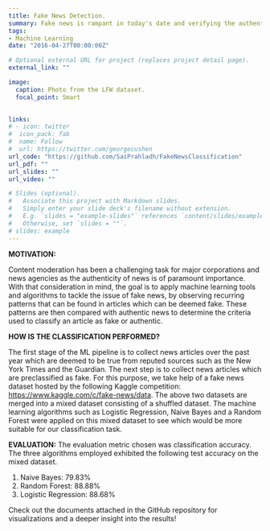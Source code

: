 ```yaml
---
title: Fake News Detection.
summary: Fake news is rampant in today's date and verifying the authenticity of a news article is paramount. The aim of this project is to train various machine learning models to classify a given news article as authentic or fake. This task falls under the domain of Natural Language processing. The machine learning models explored in this project are Naive Bayes classifier, Random forest classifier and Logistic Regression.
tags:
- Machine Learning
date: "2016-04-27T00:00:00Z"

# Optional external URL for project (replaces project detail page).
external_link: ""

image:
  caption: Photo from the LFW dataset.
  focal_point: Smart
  

links:
# - icon: twitter
#  icon_pack: fab
#  name: Follow
#  url: https://twitter.com/georgecushen
url_code: "https://github.com/SaiPrahladh/FakeNewsClassification"
url_pdf: ""
url_slides: ""
url_video: ""

# Slides (optional).
#   Associate this project with Markdown slides.
#   Simply enter your slide deck's filename without extension.
#   E.g. `slides = "example-slides"` references `content/slides/example-slides.md`.
#   Otherwise, set `slides = ""`.
# slides: example
---
```

**MOTIVATION:**

Content moderation has been a challenging task for major corporations and news agencies as the authenticity of news is of paramount importance. With that consideration in mind, the goal is to apply machine learning tools and algorithms to tackle the issue of fake news, by observing recurring patterns that can be found in articles which can be deemed fake. These patterns are then compared with authentic news to determine the criteria used to classify an article as fake or authentic.

**HOW IS THE CLASSIFICATION PERFORMED?**

The first stage of the ML pipeline is to collect news articles over the past year which are deemed to be true from reputed sources such as the New York Times and the Guardian.
The next step is to collect news articles which are preclassified as fake. For this purpose, we take help of a fake news dataset hosted by the following Kaggle competition: https://www.kaggle.com/c/fake-news/data. The above two datasets are merged into a mixed dataset consisting of a shuffled dataset. The machine learning algorithms such as Logistic Regression, Naive Bayes and a Random Forest were applied on this mixed dataset to see which would be more suitable for our classification task. 

**EVALUATION:**
The evaluation metric chosen was classification accuracy. The three algorithms employed exhibited the following test accuracy on the mixed dataset.
1. Naive Bayes: 79.83%
2. Random Forest: 88.88%
3. Logistic Regression: 88.68%

Check out the documents attached in the GitHub repository for visualizations and a deeper insight into the results!

